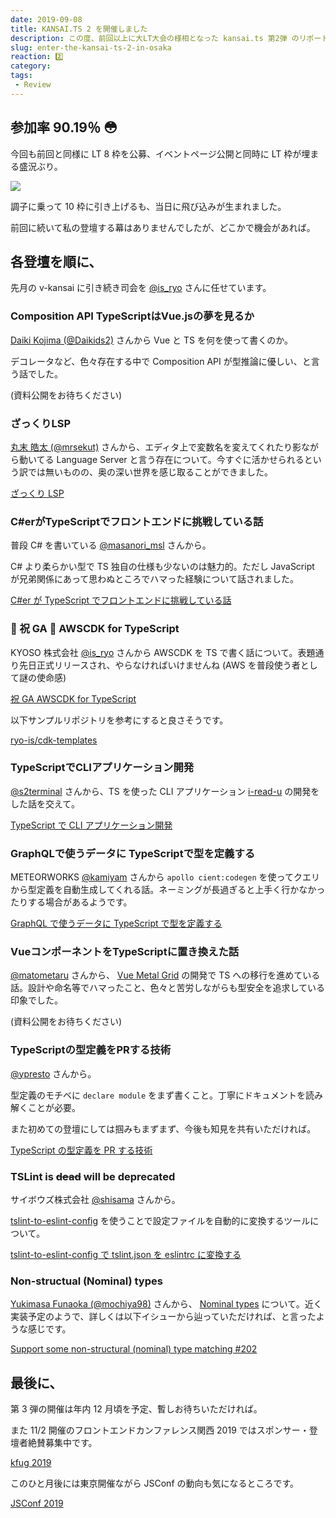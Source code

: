 ```yaml
---
date: 2019-09-08
title: KANSAI.TS 2 を開催しました
description: この度、前回以上に大LT大会の様相となった kansai.ts 第2弾 のリポートです。
slug: enter-the-kansai-ts-2-in-osaka
reaction: 2️⃣
category: 
tags: 
 - Review
---
```


## 参加率 90.19％ 😳

今回も前回と同様に LT 8 枠を公募、イベントページ公開と同時に LT 枠が埋まる盛況ぶり。

![](https://i.imgur.com/NSUdYVH.jpg)

調子に乗って 10 枠に引き上げるも、当日に飛び込みが生まれました。

前回に続いて私の登壇する幕はありませんでしたが、どこかで機会があれば。

## 各登壇を順に、

先月の v-kansai に引き続き司会を [@is_ryo](https://twitter.com/is_ryo) さんに任せています。

### Composition API TypeScriptはVue.jsの夢を見るか

[Daiki Kojima (@Daikids2)](https://twitter.com/Daikids2) さんから Vue と TS を何を使って書くのか。

デコレータなど、色々存在する中で Composition API が型推論に優しい、と言う話でした。

(資料公開をお待ちください)

### ざっくりLSP

[丸末 皓太 (@mrsekut)](https://twitter.com/mrsekut) さんから、エディタ上で変数名を変えてくれたり影ながら動いてる Language Server と言う存在について。今すぐに活かせられるという訳では無いものの、奥の深い世界を感じ取ることができました。

<a class="link-preview" href="https://scrapbox.io/mrsekut-p/%E3%81%96%E3%81%A3%E3%81%8F%E3%82%8ALSP">ざっくり LSP</a>

### C#erがTypeScriptでフロントエンドに挑戦している話

普段 C# を書いている [@masanori_msl](https://twitter.com/masanori_msl) さんから。

C# より柔らかい型で TS 独自の仕様も少ないのは魅力的。ただし JavaScript が兄弟関係にあって思わぬところでハマった経験について話されました。

<a class="link-preview" href="https://speakerdeck.com/masui_masanori/c-number-ergatypescriptdehurontoendonitiao-zhan-siteiruhua">C#er が TypeScript でフロントエンドに挑戦している話</a>

### 🎉 祝 GA 🎉 AWSCDK for TypeScript

KYOSO 株式会社 [@is_ryo](https://twitter.com/is_ryo) さんから AWSCDK を TS で書く話について。表題通り先日正式リリースされ、やらなければいけませんね (AWS を普段使う者として謎の使命感)

<a class="link-preview" href="https://docs.google.com/presentation/d/18vgUTXzcF6eofp3uLd-ZVmcaKsEYkTS-QjWQLXxCwBc/edit#slide=id.g5faa9da147_1_0">祝 GA AWSCDK for TypeScript</a>

以下サンプルリポジトリを参考にすると良さそうです。

<a class="link-preview" href="https://github.com/ryo-is/cdk-templates">ryo-is/cdk-templates</a>

### TypeScriptでCLIアプリケーション開発

[@s2terminal](https://twitter.com/s2terminal) さんから、TS を使った CLI アプリケーション [i-read-u](https://github.com/s2terminal/i-read-u) の開発をした話を交えて。

<a class="link-preview" href="https://www.slideshare.net/ShutoSuzuki/typescriptcli">TypeScript で CLI アプリケーション開発</a>

### GraphQLで使うデータに TypeScriptで型を定義する

METEORWORKS [@kamiyam](https://twitter.com/kamiyam) さんから `apollo cient:codegen` を使ってクエリから型定義を自動生成してくれる話。ネーミングが長過ぎると上手く行かなかったりする場合があるようです。

<a class="link-preview" href="https://speakerdeck.com/kamiyam/graphqldeshi-udetani-typescriptdexing-woding-yi-suru">GraphQL で使うデータに TypeScript で型を定義する</a>

### VueコンポーネントをTypeScriptに置き換えた話

[@matometaru](https://twitter.com/matometaru) さんから、 [Vue Metal Grid](https://github.com/matometaru/vue-metal-grid) の開発で TS への移行を進めている話。設計や命名等でハマったこと、色々と苦労しながらも型安全を追求している印象でした。

(資料公開をお待ちください)

### TypeScriptの型定義をPRする技術

[@ypresto](https://twitter.com/ypresto) さんから。

型定義のモチベに `declare module` をまず書くこと。丁寧にドキュメントを読み解くことが必要。

また初めての登壇にしては掴みもまずまず、今後も知見を共有いただければ。

<a class="link-preview" href="https://speakerdeck.com/ypresto/typescriptfalsexing-ding-yi-woprsuruji-shu">TypeScript の型定義を PR する技術</a>

### TSLint is ~~dead~~ will be deprecated

サイボウズ株式会社 [@shisama](https://twitter.com/shisama) さんから。

[tslint-to-eslint-config](https://www.npmjs.com/package/tslint-to-eslint-config) を使うことで設定ファイルを自動的に変換するツールについて。

<a class="link-preview" href="https://qiita.com/shisama/items/b3d63142797b07cb554e">tslint-to-eslint-config で tslint.json を eslintrc に変換する</a>

### Non-structual (Nominal) types

[Yukimasa Funaoka (@mochiya98)](https://twitter.com/mochiya98) さんから、 [Nominal types](https://typescript-jp.gitbook.io/deep-dive/main-1/nominaltyping) について。近く実装予定のようで、詳しくは以下イシューから辿っていただければ、と言ったような感じです。

<a class="link-preview" href="https://github.com/Microsoft/TypeScript/issues/202">Support some non-structural (nominal) type matching #202</a>

## 最後に、

第 3 弾の開催は年内 12 月頃を予定、暫しお待ちいただければ。

また 11/2 開催のフロントエンドカンファレンス関西 2019 ではスポンサー・登壇者絶賛募集中です。

<a class="link-preview" href="https://2019.kfug.jp/">kfug 2019</a>

このひと月後には東京開催ながら JSConf の動向も気になるところです。

<a class="link-preview" href="https://jsconf.jp/2019/">JSConf 2019</a>
